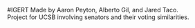 #IGERT
Made by Aaron Peyton, Alberto Gil, and Jared Taco. <br />
Project for UCSB involving senators and their voting similarities.